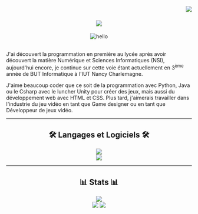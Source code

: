 <img align="right" src="https://visitor-badge.laobi.icu/badge?page_id=washifr.washifr">

<h1 align="center">
  <img src="https://readme-typing-svg.demolab.com?font=Fira+Code&pause=1000&width=435&lines=%C3%89tudiant+en+BUT+informatique;Bonjour%2C+je+suis+Loris+Weier+%F0%9F%91%8B">
</h1>

<div align="center">
  <img src="https://media.giphy.com/media/lIzAEoZEn571u/giphy.gif" alt="hello" />
</div>

<br>

<div align="left">
  <p>
    J'ai découvert la programmation en première au lycée après avoir découvert la matière Numérique et Sciences Informatiques (NSI), aujourd'hui encore, je continue sur cette voie étant actuellement en 3<sup>ème</sup> année de BUT Informatique à l'IUT Nancy Charlemagne.

J'aime beaucoup coder que ce soit de la programmation avec Python, Java ou le Csharp avec le luncher Unity pour créer des jeux, mais aussi du développement web avec HTML et CSS. Plus tard, j'aimerais travailler dans l'industrie du jeu vidéo en tant que Game designer ou en tant que Développeur de jeux vidéo.
  </p>
</div>

<hr>

<h2 align="center">🛠️ Langages et Logiciels 🛠️</h2>

<p align="center">
  <img src="https://skillicons.dev/icons?i=py,java,html,css,sass,php,js,ts,vue,nuxt,nodejs,sqlite,cs,flutter,dart,md&perline=8"><br>
  <img src="https://skillicons.dev/icons?i=git,github,vscode,visualstudio,idea,unity,docker">
</p>

<hr>

<h2 align="center">📊 Stats 📊</h2>

<div align="center">
  <img src="https://streak-stats.demolab.com?user=eivverr&theme=transparent&hide_border=true&locale=fr"><br>
  <img src="https://github-readme-stats.vercel.app/api?username=eivverr&show_icons=true&theme=transparent&hide_border=true">
  <img src="https://github-readme-stats.vercel.app/api/top-langs/?username=eivverr&layout=donut&theme=transparent&hide_border=true">
</div>
